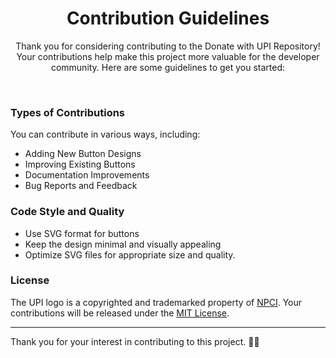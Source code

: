 <h1 align = "center">
Contribution Guidelines
</h1>


<p align="center">
Thank you for considering contributing to the Donate with UPI Repository! Your contributions help make this project more valuable for the developer community. Here are some guidelines to get you started: </p>
&nbsp;

### Types of Contributions

You can contribute in various ways, including:

- Adding New Button Designs
- Improving Existing Buttons
- Documentation Improvements
- Bug Reports and Feedback

### Code Style and Quality

- Use SVG format for buttons
- Keep the design minimal and visually appealing
- Optimize SVG files for appropriate size and quality.

### License

The UPI logo is a copyrighted and trademarked property of [NPCI](https://www.npci.org.in/).
Your contributions will be released under the [MIT License](LICENSE).

---

Thank you for your interest in contributing to this project. 🙏💖
